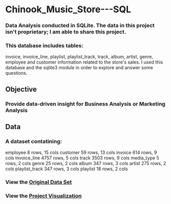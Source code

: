 # Chinook_Music_Store---SQL
### Data Analysis conducted in SQLite. The data in this project isn't proprietary; I am able to share this project.

### This database includes tables: 
invoice, invoice_line, playlist, playlist_track, track, album, artist,
genre, employee and customer information related to the store's sales. I used this
database and the sqlite3 module in order to explore and answer some questions.

## Objective
### Provide data-driven insight for Business Analysis or Marketing Analysis

## Data
### A dataset contatining:
employee 8 rows, 15 cols
customer 59 rows, 13 cols
invoice 614 rows, 9 cols
invoice_line 4757 rows, 5 cols
track 3503 rows, 9 cols
media_type 5 rows, 2 cols
genre 25 rows, 2 cols
album 347 rows, 3 cols
artist 275 rows, 2 cols
playlist_track 347 rows, 3 cols
playlist 18 rows, 2 cols

### View the [Original Data Set](https://www.kaggle.com/datasets/samaxtech/chinook-music-store-data/code?resource=download)

### View the [Project Visualization](https://public.tableau.com/views/ChinookMusicStoreAnalysis/Dashboard1?:language=en-US&:display_count=n&:origin=viz_share_link)

